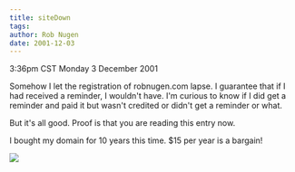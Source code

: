 ```yaml
---
title: siteDown
tags: 
author: Rob Nugen
date: 2001-12-03
---
```


<title></title>
<p class=date>3:36pm CST Monday 3 December 2001</p>

<p>Somehow I let the registration of robnugen.com lapse.  I guarantee
that if I had received a reminder, I wouldn't have.  I'm curious to
know if I did get a reminder and paid it but wasn't credited or didn't
get a reminder or what.</p>

<p>But it's all good.  Proof is that you are reading this entry now.</p>

<p>I bought my domain for 10 years this time.  $15 per year is a bargain!</p>

<p><img src='/images/rob/wL-ROB.gif'/></p>


